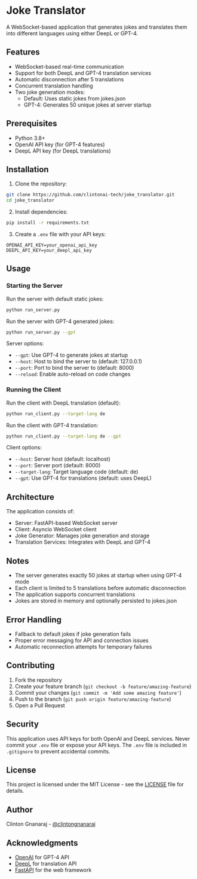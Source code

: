# Joke Translator

A WebSocket-based application that generates jokes and translates them into different languages using either DeepL or GPT-4.

## Features

- WebSocket-based real-time communication
- Support for both DeepL and GPT-4 translation services
- Automatic disconnection after 5 translations
- Concurrent translation handling
- Two joke generation modes:
  - Default: Uses static jokes from jokes.json
  - GPT-4: Generates 50 unique jokes at server startup

## Prerequisites

- Python 3.8+
- OpenAI API key (for GPT-4 features)
- DeepL API key (for DeepL translations)

## Installation

1. Clone the repository:
```bash
git clone https://github.com/clintonai-tech/joke_translator.git
cd joke_translator
```

2. Install dependencies:
```bash
pip install -r requirements.txt
```

3. Create a `.env` file with your API keys:
```
OPENAI_API_KEY=your_openai_api_key
DEEPL_API_KEY=your_deepl_api_key
```

## Usage

### Starting the Server

Run the server with default static jokes:
```bash
python run_server.py
```

Run the server with GPT-4 generated jokes:
```bash
python run_server.py --gpt
```

Server options:
- `--gpt`: Use GPT-4 to generate jokes at startup
- `--host`: Host to bind the server to (default: 127.0.0.1)
- `--port`: Port to bind the server to (default: 8000)
- `--reload`: Enable auto-reload on code changes

### Running the Client

Run the client with DeepL translation (default):
```bash
python run_client.py --target-lang de
```

Run the client with GPT-4 translation:
```bash
python run_client.py --target-lang de --gpt
```

Client options:
- `--host`: Server host (default: localhost)
- `--port`: Server port (default: 8000)
- `--target-lang`: Target language code (default: de)
- `--gpt`: Use GPT-4 for translations (default: uses DeepL)

## Architecture

The application consists of:
- Server: FastAPI-based WebSocket server
- Client: Asyncio WebSocket client
- Joke Generator: Manages joke generation and storage
- Translation Services: Integrates with DeepL and GPT-4

## Notes

- The server generates exactly 50 jokes at startup when using GPT-4 mode
- Each client is limited to 5 translations before automatic disconnection
- The application supports concurrent translations
- Jokes are stored in memory and optionally persisted to jokes.json

## Error Handling

- Fallback to default jokes if joke generation fails
- Proper error messaging for API and connection issues
- Automatic reconnection attempts for temporary failures

## Contributing

1. Fork the repository
2. Create your feature branch (`git checkout -b feature/amazing-feature`)
3. Commit your changes (`git commit -m 'Add some amazing feature'`)
4. Push to the branch (`git push origin feature/amazing-feature`)
5. Open a Pull Request

## Security

This application uses API keys for both OpenAI and DeepL services. Never commit your `.env` file or expose your API keys. The `.env` file is included in `.gitignore` to prevent accidental commits.

## License

This project is licensed under the MIT License - see the [LICENSE](LICENSE) file for details.

## Author

Clinton Gnanaraj - [@clintongnanaraj](https://github.com/clintonai-tech)

## Acknowledgments

- [OpenAI](https://openai.com/) for GPT-4 API
- [DeepL](https://www.deepl.com/) for translation API
- [FastAPI](https://fastapi.tiangolo.com/) for the web framework 
